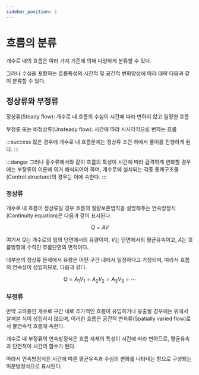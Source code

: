 ```yaml
---
sidebar_position: 2
---
```


# 흐름의 분류

개수로 내의 흐름은 여러 가지 기준에 의해 다양하게 분류할 수 있다.

그러나 수심을 포함하는 흐름특성의 시간적 및 공간적 변화양상에 따라 대략 다음과 같이 분류할 수 있다.

## 정상류와 부정류

정상류(Steady flow): 개수로 내 흐름의 수심이 시간에 따라 변하지 않고 일정한 흐름

부정류 또는 비정상류(Unsteady flow): 시간에 따라 시시각각으로 변하는 흐름

:::success
많은 경우에 개수로 내 흐름문제는 정상류 조건 하에서 풀이를 진행하게 된다.
:::

:::danger
그러나 홍수류에서와 같이 흐름의 특성이 시간에 따라 급격하게 변화할 경우에는 부정류의 이론에 의거 해석되어야 하며, 개수로에 설치되는 각종 통제구조물(Control structure)의 경우는 이에 속한다.
:::

### 정상류

개수로 내 흐름이 정상류일 경우 흐름의 질량보존법칙을 설명해주는 연속방정식(Continuity equation)은 다음과 같이 표시된다.

$$Q = AV$$

여기서 $Q$는 개수로의 임의 단면에서의 유량이며, $V$는 단면에서의 평균유속이고, $A$는 흐름방향에 수직인 흐름단면의 면적이다.

대부분의 정상류 문제에서 유량은 어떤 구간 내에서 일정하다고 가정되며, 따라서 흐름의 연속성이 성립하므로, 다음과 같다.

$$Q = A_{1}V_{1} = A_{2}V_{2} = A_{3}V_{3} = \cdots$$

### 부정류

만약 고려중인 개수로 구간 내로 추가적인 흐름이 유입하거나 유출될 경우에는 위에서 살펴본 식이 성립하지 않으며, 이러한 흐름은 공간적 변화류(Spatially varied flow)로서 불연속적 흐름에 속한다.

개수로 내 부정류의 연속방정식은 흐름 자체의 특성이 시간에 따라 변하므로, 평균유속과 단면적이 시간의 함수가 된다.

따라서 연속방정식은 시간에 따른 평균유속과 수심의 변화를 나타내는 항으로 구성되는 미분방정식으로 표시된다.

